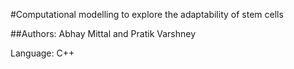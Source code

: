 #Computational modelling to explore the adaptability of stem cells

##Authors: Abhay Mittal and Pratik Varshney

Language: C++